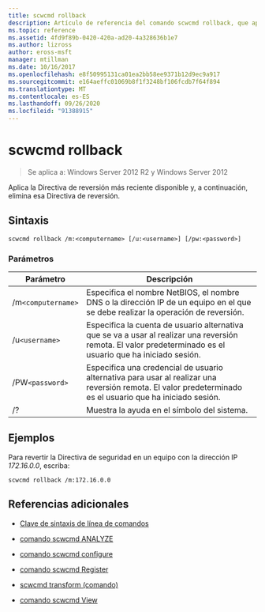 ```yaml
---
title: scwcmd rollback
description: Artículo de referencia del comando scwcmd rollback, que aplica la Directiva de reversión más reciente disponible y, a continuación, se elimina esa Directiva de reversión.
ms.topic: reference
ms.assetid: 4fd9f89b-0420-420a-ad20-4a328636b1e7
ms.author: lizross
author: eross-msft
manager: mtillman
ms.date: 10/16/2017
ms.openlocfilehash: e8f50995131ca01ea2bb58ee9371b12d9ec9a917
ms.sourcegitcommit: e164aeffc01069b8f1f3248bf106fcdb7f64f894
ms.translationtype: MT
ms.contentlocale: es-ES
ms.lasthandoff: 09/26/2020
ms.locfileid: "91388915"
---
```

# <a name="scwcmd-rollback"></a>scwcmd rollback

> Se aplica a: Windows Server 2012 R2 y Windows Server 2012

Aplica la Directiva de reversión más reciente disponible y, a continuación, elimina esa Directiva de reversión.

## <a name="syntax"></a>Sintaxis

```
scwcmd rollback /m:<computername> [/u:<username>] [/pw:<password>]
```

### <a name="parameters"></a>Parámetros

| Parámetro | Descripción |
|--|--|
| /m`<computername>` | Especifica el nombre NetBIOS, el nombre DNS o la dirección IP de un equipo en el que se debe realizar la operación de reversión. |
| /u`<username>` | Especifica la cuenta de usuario alternativa que se va a usar al realizar una reversión remota. El valor predeterminado es el usuario que ha iniciado sesión. |
| /PW`<password>` | Especifica una credencial de usuario alternativa para usar al realizar una reversión remota. El valor predeterminado es el usuario que ha iniciado sesión. |
| /? | Muestra la ayuda en el símbolo del sistema. |

## <a name="examples"></a>Ejemplos

Para revertir la Directiva de seguridad en un equipo con la dirección IP *172.16.0.0*, escriba:

```
scwcmd rollback /m:172.16.0.0
```

## <a name="additional-references"></a>Referencias adicionales

- [Clave de sintaxis de línea de comandos](command-line-syntax-key.md)

- [comando scwcmd ANALYZE](scwcmd-analyze.md)

- [comando scwcmd configure](scwcmd-configure.md)

- [comando scwcmd Register](scwcmd-register.md)

- [scwcmd transform (comando)](scwcmd-transform.md)

- [comando scwcmd View](scwcmd-view.md)